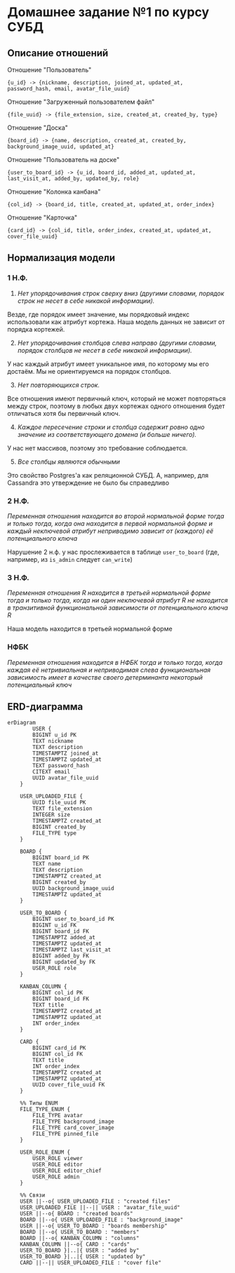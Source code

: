 # Домашнее задание №1 по курсу СУБД

## Описание отношений

Отношение "Пользователь"

`{u_id} -> {nickname, description, joined_at, updated_at, password_hash, email, avatar_file_uuid}`

Отношение "Загруженный пользователем файл"

`{file_uuid} -> {file_extension, size, created_at, created_by, type}`

Отношение "Доска"

`{board_id} -> {name, description, created_at, created_by, background_image_uuid, updated_at}`

Отношение "Пользователь на доске"

`{user_to_board_id} -> {u_id, board_id, added_at, updated_at, last_visit_at, added_by, updated_by, role}`

Отношение "Колонка канбана"

`{col_id} -> {board_id, title, created_at, updated_at, order_index}`

Отношение "Карточка"

`{card_id} -> {col_id, title, order_index, created_at, updated_at, cover_file_uuid}`


## Нормализация модели

### 1 Н.Ф.

1) *Нет упорядочивания строк сверху вниз (другими словами, порядок строк не несет в себе никакой информации).*

Везде, где порядок имеет значение, мы порядковый индекс использовали как атрибут кортежа. Наша модель данных не зависит от порядка кортежей.

2) *Нет упорядочивания столбцов слева направо (другими словами, порядок столбцов не несет в себе никакой информации).*

У нас каждый атрибут имеет уникальное имя, по которому мы его достаём. Мы не ориентируемся на порядок столбцов.

3) *Нет повторяющихся строк.*

Все отношения имеют первичный ключ, который не может повторяться между строк, поэтому в любых двух кортежах одного отношения будет отличаться хотя бы первичный ключ.

4) *Каждое пересечение строки и столбца содержит ровно одно значение из соответствующего домена (и больше ничего).*

У нас нет массивов, поэтому это требование соблюдается.

5) *Все столбцы являются обычными*

Это свойство Postgres'а как реляционной СУБД. А, например, для Cassandra это утверждение не было бы справедливо

### 2 Н.Ф.

*Переменная отношения находится во второй нормальной форме тогда и только тогда, когда она находится в первой нормальной форме и каждый неключевой атрибут неприводимо зависит от (каждого) её потенциального ключа*

Нарушение 2 н.ф. у нас прослеживается в таблице `user_to_board` (где, например, из `is_admin` следует `can_write`)

### 3 Н.Ф.

*Переменная отношения R находится в третьей нормальной форме тогда и только тогда, когда ни один неключевой атрибут R не находится в транзитивной функциональной зависимости от потенциального ключа R*

Наша модель находится в третьей нормальной форме

### НФБК

*Переменная отношения находится в НФБК тогда и только тогда, когда каждая её нетривиальная и неприводимая слева функциональная зависимость имеет в качестве своего детерминанта некоторый потенциальный ключ*

## ERD-диаграмма

```mermaid
erDiagram
        USER {
        BIGINT u_id PK
        TEXT nickname
        TEXT description
        TIMESTAMPTZ joined_at
        TIMESTAMPTZ updated_at
        TEXT password_hash
        CITEXT email
        UUID avatar_file_uuid
    }

    USER_UPLOADED_FILE {
        UUID file_uuid PK
        TEXT file_extension
        INTEGER size
        TIMESTAMPTZ created_at
        BIGINT created_by
        FILE_TYPE type
    }

    BOARD {
        BIGINT board_id PK
        TEXT name
        TEXT description
        TIMESTAMPTZ created_at
        BIGINT created_by
        UUID background_image_uuid
        TIMESTAMPTZ updated_at
    }

    USER_TO_BOARD {
        BIGINT user_to_board_id PK
        BIGINT u_id FK
        BIGINT board_id FK
        TIMESTAMPTZ added_at
        TIMESTAMPTZ updated_at
        TIMESTAMPTZ last_visit_at
        BIGINT added_by FK
        BIGINT updated_by FK
        USER_ROLE role
    }

    KANBAN_COLUMN {
        BIGINT col_id PK
        BIGINT board_id FK
        TEXT title
        TIMESTAMPTZ created_at
        TIMESTAMPTZ updated_at
        INT order_index
    }

    CARD {
        BIGINT card_id PK
        BIGINT col_id FK
        TEXT title
        INT order_index
        TIMESTAMPTZ created_at
        TIMESTAMPTZ updated_at
        UUID cover_file_uuid FK
    }

    %% Типы ENUM
    FILE_TYPE_ENUM {
        FILE_TYPE avatar
        FILE_TYPE background_image
        FILE_TYPE card_cover_image
        FILE_TYPE pinned_file
    }

    USER_ROLE_ENUM {
        USER_ROLE viewer
        USER_ROLE editor
        USER_ROLE editor_chief
        USER_ROLE admin
    }

    %% Связи
    USER ||--o{ USER_UPLOADED_FILE : "created files"
    USER_UPLOADED_FILE ||--|| USER : "avatar_file_uuid"
    USER ||--o{ BOARD : "created boards"
    BOARD ||--o{ USER_UPLOADED_FILE : "background_image"
    USER ||--o{ USER_TO_BOARD : "boards membership"
    BOARD ||--o{ USER_TO_BOARD : "members"
    BOARD ||--o{ KANBAN_COLUMN : "columns"
    KANBAN_COLUMN ||--o{ CARD : "cards"
    USER_TO_BOARD }|..|{ USER : "added by"
    USER_TO_BOARD }|..|{ USER : "updated by"
    CARD ||--|| USER_UPLOADED_FILE : "cover file"
```
